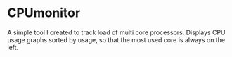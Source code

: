 # CPUmonitor

A simple tool I created to track load of multi core processors. Displays CPU usage graphs sorted by usage, so that the most used core is always on the left.
